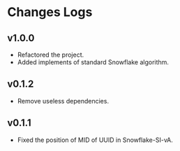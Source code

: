 # Changes Logs

## v1.0.0

- Refactored the project.
- Added implements of standard Snowflake algorithm.

## v0.1.2

- Remove useless dependencies.

## v0.1.1

- Fixed the position of MID of UUID in Snowflake-SI-vA.

